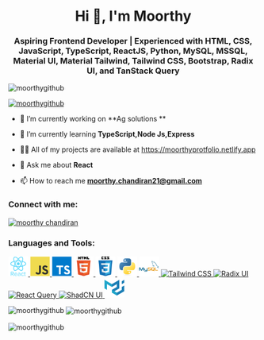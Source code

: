 <h1 align="center">Hi 👋, I'm Moorthy</h1>
<h3 align="center">
  Aspiring Frontend Developer | Experienced with HTML, CSS, JavaScript, TypeScript, ReactJS, Python, MySQL, MSSQL, Material UI, Material Tailwind, Tailwind CSS, Bootstrap, Radix UI, and TanStack Query
</h3>

<p align="left"> <img src="https://komarev.com/ghpvc/?username=moorthygithub&label=Profile%20views&color=0e75b6&style=flat" alt="moorthygithub" /> </p>

<p align="left"> <a href="https://github.com/ryo-ma/github-profile-trophy"><img src="https://github-profile-trophy.vercel.app/?username=moorthygithub" alt="moorthygithub" /></a> </p>

- 🔭 I’m currently working on **Ag solutions **

- 🌱 I’m currently learning **TypeScript,Node Js,Express**

- 👨‍💻 All of my projects are available at <a href="https://moorthyprotfolio.netlify.app" target="_blank">https://moorthyprotfolio.netlify.app</a>

- 💬 Ask me about **React**

- 📫 How to reach me **moorthy.chandiran21@gmail.com**

<h3 align="left">Connect with me:</h3>
<p align="left">
<a href="https://linkedin.com/in/moorthy chandiran" target="blank"><img align="center" src="https://raw.githubusercontent.com/rahuldkjain/github-profile-readme-generator/master/src/images/icons/Social/linked-in-alt.svg" alt="moorthy chandiran" height="30" width="40" /></a>
<!-- <a href="https://dribbble.com/moorthy46" target="blank"><img align="center" src="https://raw.githubusercontent.com/rahuldkjain/github-profile-readme-generator/master/src/images/icons/Social/dribbble.svg" alt="moorthy46" height="30" width="40" /></a>
<a href="https://www.behance.net/moorthyc" target="blank"><img align="center" src="https://raw.githubusercontent.com/rahuldkjain/github-profile-readme-generator/master/src/images/icons/Social/behance.svg" alt="moorthyc" height="30" width="40" /></a> -->
</p>

<h3 align="left">Languages and Tools:</h3>
<p align="left">
  <!-- React -->
  <a href="https://reactjs.org/" target="_blank" rel="noreferrer">
    <img src="https://raw.githubusercontent.com/devicons/devicon/master/icons/react/react-original-wordmark.svg" alt="React" width="40" height="40"/>
  </a>
  <!-- JavaScript -->
  <a href="https://developer.mozilla.org/en-US/docs/Web/JavaScript" target="_blank" rel="noreferrer">
    <img src="https://raw.githubusercontent.com/devicons/devicon/master/icons/javascript/javascript-original.svg" alt="JavaScript" width="40" height="40"/>
  </a>
  <!-- TypeScript -->
  <a href="https://www.typescriptlang.org/" target="_blank" rel="noreferrer">
    <img src="https://raw.githubusercontent.com/devicons/devicon/master/icons/typescript/typescript-original.svg" alt="TypeScript" width="40" height="40"/>
  </a>
  <!-- HTML -->
  <a href="https://developer.mozilla.org/en-US/docs/Web/HTML" target="_blank" rel="noreferrer">
    <img src="https://raw.githubusercontent.com/devicons/devicon/master/icons/html5/html5-original-wordmark.svg" alt="HTML" width="40" height="40"/>
  </a>
  <!-- CSS -->
  <a href="https://developer.mozilla.org/en-US/docs/Web/CSS" target="_blank" rel="noreferrer">
    <img src="https://raw.githubusercontent.com/devicons/devicon/master/icons/css3/css3-original-wordmark.svg" alt="CSS" width="40" height="40"/>
  </a>
  <!-- Python -->
  <a href="https://www.python.org/" target="_blank" rel="noreferrer">
    <img src="https://raw.githubusercontent.com/devicons/devicon/master/icons/python/python-original.svg" alt="Python" width="40" height="40"/>
  </a>
  <!-- SQL (using MySQL as an example) -->
  <a href="https://www.mysql.com/" target="_blank" rel="noreferrer">
    <img src="https://raw.githubusercontent.com/devicons/devicon/master/icons/mysql/mysql-original-wordmark.svg" alt="SQL" width="40" height="40"/>
  </a>
  <!-- Tailwind CSS -->
  <a href="https://tailwindcss.com/" target="_blank" rel="noreferrer">
    <img src="https://www.vectorlogo.zone/logos/tailwindcss/tailwindcss-icon.svg" alt="Tailwind CSS" width="40" height="40"/>
  </a>
  <!-- Radix UI (text link since logo is not standard) -->
  <a href="https://www.radix-ui.com/" target="_blank" rel="noreferrer">
    <img src="https://avatars.githubusercontent.com/u/75042457?s=200&v=4" alt="Radix UI" width="40" height="40"/>
  </a>
  <!-- React Query -->
  <a href="https://tanstack.com/query/latest" target="_blank" rel="noreferrer">
    <img src="https://pbs.twimg.com/profile_images/1674448947252594688/ROAaHzsb_400x400.png" alt="React Query" width="40" height="40"/>
  </a>
  <!-- ShadCN UI (custom logo placeholder) -->
  <a href="https://ui.shadcn.com/" target="_blank" rel="noreferrer">
    <img src="https://ui.shadcn.com/favicon.ico" alt="ShadCN UI" width="40" height="40"/>
  </a>
  <!-- Material UI -->
  <a href="https://mui.com/" target="_blank" rel="noreferrer">
    <img src="https://raw.githubusercontent.com/devicons/devicon/master/icons/materialui/materialui-original.svg" alt="Material UI" width="40" height="40"/>
  </a>
</p>


<p><img align="left" src="https://github-readme-stats.vercel.app/api/top-langs?username=moorthygithub&show_icons=true&locale=en&layout=compact" alt="moorthygithub" /></p>

<p>&nbsp;<img align="center" src="https://github-readme-stats.vercel.app/api?username=moorthygithub&show_icons=true&locale=en" alt="moorthygithub" /></p>

<p><img align="center" src="https://github-readme-streak-stats.herokuapp.com/?user=moorthygithub&" alt="moorthygithub" /></p>
